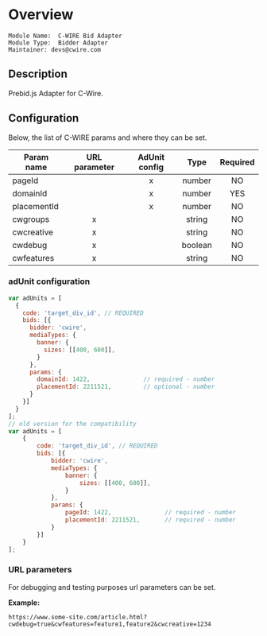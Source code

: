 # Overview

```
Module Name:  C-WIRE Bid Adapter
Module Type:  Bidder Adapter
Maintainer: devs@cwire.com
```

## Description

Prebid.js Adapter for C-Wire.

## Configuration

Below, the list of C-WIRE params and where they can be set.

| Param name  | URL parameter | AdUnit config |   Type   | Required |
|-------------|:-------------:|:-------------:|:--------:|:--------:|
| pageId      |               |       x       |  number  |    NO    |
| domainId    |               |       x       |  number  |   YES    |
| placementId |               |       x       |  number  |    NO    |
| cwgroups    |       x       |               |  string  |    NO    |
| cwcreative  |       x       |               |  string  |    NO    |
| cwdebug     |       x       |               | boolean  |    NO    |
| cwfeatures  |       x       |               |  string  |    NO    |


### adUnit configuration

```javascript
var adUnits = [
  {
    code: 'target_div_id', // REQUIRED 
    bids: [{
      bidder: 'cwire',
      mediaTypes: {
        banner: {
          sizes: [[400, 600]],
        }
      },
      params: {
        domainId: 1422,               // required - number
        placementId: 2211521,         // optional - number
      }
    }]
  }
];
// old version for the compatibility
var adUnits = [
    {
        code: 'target_div_id', // REQUIRED
        bids: [{
            bidder: 'cwire',
            mediaTypes: {
                banner: {
                    sizes: [[400, 600]],
                }
            },
            params: {
                pageId: 1422,               // required - number
                placementId: 2211521,       // required - number
            }
        }]
    }
];
```

### URL parameters

For debugging and testing purposes url parameters can be set.

**Example:**

`https://www.some-site.com/article.html?cwdebug=true&cwfeatures=feature1,feature2&cwcreative=1234`
